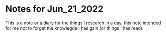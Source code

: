 # Notes for Jun_21_2022

This is a note or a diary for the things I research in a day, this note intended for me not to forget the knowlegde I has gain (or things I has read).
